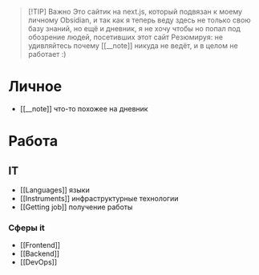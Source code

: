 
> [!TIP] Важно
> Это сайтик на next.js, который подвязан к моему личному Obsidian, и так как я теперь веду здесь не только свою базу знаний, но ещё и дневник, я не хочу чтобы но попал под обозрение людей, посетивших этот сайт
> Резюмируя: не удивляйтесь почему [[__note]] никуда не ведёт, и в целом не работает :)

# Личное
* [[__note]] что-то похожее на дневник 
# Работа
## IT
* [[Languages]] языки
* [[Instruments]] инфраструктурные технологии
* [[Getting job]] получение работы
### Сферы it
* [[Frontend]]
* [[Backend]]
* [[DevOps]]
